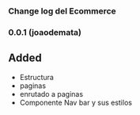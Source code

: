 ### Change log del Ecommerce

### 0.0.1 (joaodemata)

## Added

- Estructura 
- paginas 
- enrutado a paginas
- Componente Nav bar y sus estilos
